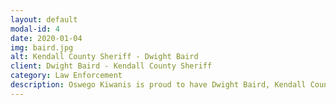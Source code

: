 ```yaml
---
layout: default
modal-id: 4
date: 2020-01-04
img: baird.jpg
alt: Kendall County Sheriff - Dwight Baird
client: Dwight Baird - Kendall County Sheriff
category: Law Enforcement
description: Oswego Kiwanis is proud to have Dwight Baird, Kendall County Sheriff as a Sponsor!
---
```

